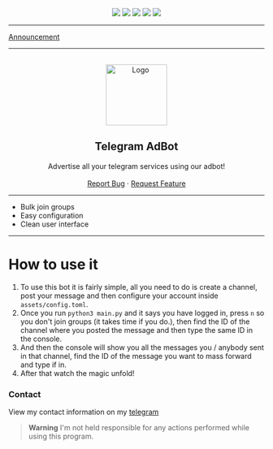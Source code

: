 <div id="top"></div>
<p align="center">
  <img src="https://img.shields.io/github/contributors/dropout1337/Telegram-AdBot.svg?style=for-the-badge"/>
  <img src="https://img.shields.io/github/forks/dropout1337/Telegram-AdBot.svg?style=for-the-badge"/>
  <img src="https://img.shields.io/github/stars/dropout1337/Telegram-AdBot.svg?style=for-the-badge"/>
  <img src="https://img.shields.io/github/issues/dropout1337/Telegram-AdBot.svg?style=for-the-badge"/>
  <img src="https://img.shields.io/github/license/dropout1337/Telegram-AdBot.svg?style=for-the-badge"/>
</p>
  
---------------------------------------

[Announcement](https://placid-screen-129109.framer.app/)

---------------------------------------
  
<br/>
<div align="center">
  <a href="https://github.com/dropout1337/Telegram-AdBot">
    <img src="https://upload.wikimedia.org/wikipedia/commons/thumb/8/82/Telegram_logo.svg/2048px-Telegram_logo.svg.png" alt="Logo" width="120" height="120">
  </a>
  
  <h2 align="center">Telegram AdBot</h3>

  <p align="center">
    Advertise all your telegram services using our adbot!
    <br />
    <br />
    <a href="https://github.com/dropout1337/Telegram-AdBot/issues">Report Bug</a>
    ·
    <a href="https://github.com/dropout1337/Telegram-AdBot/issues">Request Feature</a>
  </p>
</div>

---------------------------------------

* Bulk join groups
* Easy configuration
* Clean user interface

---------------------------------------

# How to use it
1) To use this bot it is fairly simple, all you need to do is create a channel, post your message and then configure your account inside `assets/config.toml`.<br>
2) Once you run `python3 main.py` and it says you have logged in, press `n` so you don't join groups (it takes time if you do.), then find the ID of the channel where you posted the message and then type the same ID in the console.<br>
3) And then the console will show you all the messages you / anybody sent in that channel, find the ID of the message you want to mass forward and type if in.<br>
4) After that watch the magic unfold!

### Contact
View my contact information on my [telegram](https://t.me/explosives/)

> **Warning**
> I'm not held responsible for any actions performed while using this program.
